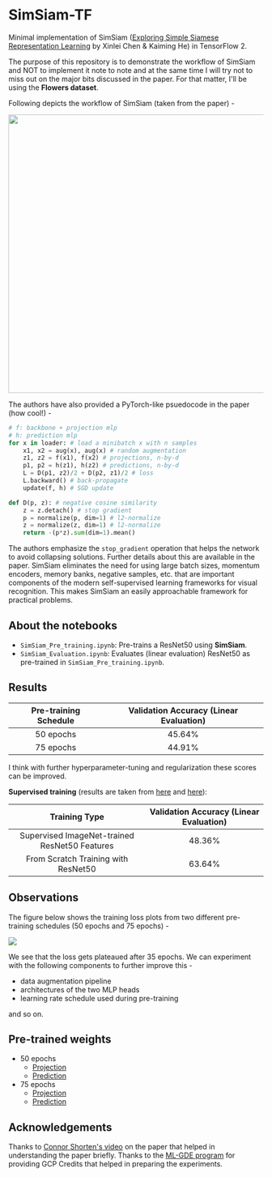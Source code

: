 # SimSiam-TF

Minimal implementation of SimSiam ([Exploring Simple Siamese Representation Learning](https://arxiv.org/abs/2011.10566) by Xinlei Chen & Kaiming He) in TensorFlow 2.

The purpose of this repository is to demonstrate the workflow of SimSiam and NOT to implement it note to note and at the same time I will try not to miss out on the major bits discussed in the paper. For that matter, I'll be using the **Flowers dataset**.

Following depicts the workflow of SimSiam (taken from the paper) -

<p align="center">
<img src="https://i.ibb.co/37pNQTP/image.png" width=550></img>
</p>

The authors have also provided a PyTorch-like psuedocode in the paper (how cool!) -

```python
# f: backbone + projection mlp
# h: prediction mlp
for x in loader: # load a minibatch x with n samples
    x1, x2 = aug(x), aug(x) # random augmentation
    z1, z2 = f(x1), f(x2) # projections, n-by-d
    p1, p2 = h(z1), h(z2) # predictions, n-by-d
    L = D(p1, z2)/2 + D(p2, z1)/2 # loss
    L.backward() # back-propagate
    update(f, h) # SGD update

def D(p, z): # negative cosine similarity
    z = z.detach() # stop gradient
    p = normalize(p, dim=1) # l2-normalize
    z = normalize(z, dim=1) # l2-normalize
    return -(p*z).sum(dim=1).mean()
```

The authors emphasize the `stop_gradient` operation that helps the network to avoid collapsing solutions. Further details about this are available in the paper. SimSiam eliminates the need for using large batch sizes, momentum encoders, memory banks, negative samples, etc. that are important components of the modern self-supervised learning frameworks for visual recognition. This makes SimSiam an easily approachable framework for practical problems.

## About the notebooks

* `SimSiam_Pre_training.ipynb`: Pre-trains a ResNet50 using **SimSiam**.
* `SimSiam_Evaluation.ipynb`: Evaluates (linear evaluation) ResNet50 as pre-trained in `SimSiam_Pre_training.ipynb`.

## Results

| Pre-training Schedule 	| Validation Accuracy  (Linear Evaluation) 	|
|:---------------------:	|:----------------------------------------:	|
|       50 epochs       	|                  45.64%                  	|
|       75 epochs       	|                  44.91%                  	|

I think with further hyperparameter-tuning and regularization these scores can be improved. 

**Supervised training** (results are taken from [here](https://github.com/ayulockin/SwAV-TF/blob/master/linear_evaluation/Linear_Evaluation_Fully_Supervised.ipynb) and [here](https://github.com/ayulockin/SwAV-TF/blob/master/Fully_Supervised_from_Scratch.ipynb)):

|                 Training Type                 	| Validation Accuracy  (Linear Evaluation) 	|
|:---------------------------------------------:	|:----------------------------------------:	|
| Supervised ImageNet-trained ResNet50 Features 	|                  48.36%                  	|
|      From Scratch Training with ResNet50      	|                  63.64%                  	|


## Observations

The figure below shows the training loss plots from two different pre-training schedules (50 epochs and 75 epochs) -

![](https://i.ibb.co/TtXw2Zj/image.png)

We see that the loss gets plateaued after 35 epochs. We can experiment with the following components to further improve this -

* data augmentation pipeline
* architectures of the two MLP heads
* learning rate schedule used during pre-training

and so on.

## Pre-trained weights

* 50 epochs
    * [Projection](https://github.com/sayakpaul/SimSiam-TF/releases/download/v1.0.0/projection.h5)
    * [Prediction](https://github.com/sayakpaul/SimSiam-TF/releases/download/v1.0.0/prediction.h5)
* 75 epochs
    * [Projection](https://github.com/sayakpaul/SimSiam-TF/releases/download/v1.0.0/projection_75.h5)
    * [Prediction](https://github.com/sayakpaul/SimSiam-TF/releases/download/v1.0.0/prediction_75.h5)

## Acknowledgements

Thanks to [Connor Shorten's video](https://www.youtube.com/watch?v=k-PcMBYQsOY) on the paper that helped in understanding the paper briefly. Thanks to the [ML-GDE program](https://developers.google.com/programs/experts/) for providing GCP Credits that helped in preparing the experiments.

